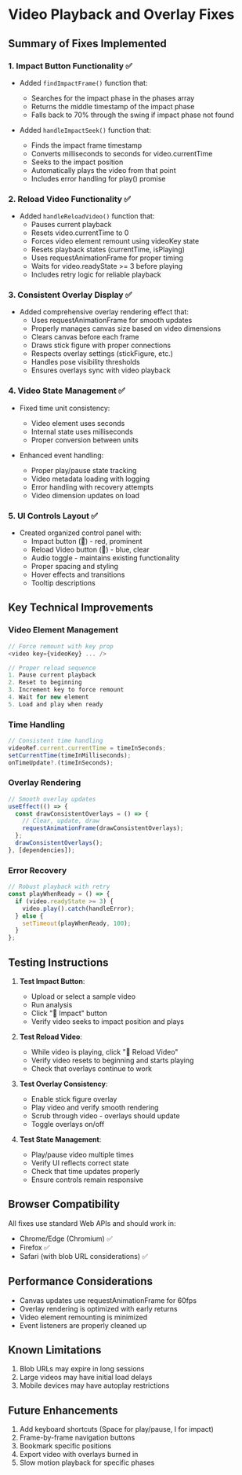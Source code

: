 # Video Playback and Overlay Fixes

## Summary of Fixes Implemented

### 1. **Impact Button Functionality** ✅
- Added `findImpactFrame()` function that:
  - Searches for the impact phase in the phases array
  - Returns the middle timestamp of the impact phase
  - Falls back to 70% through the swing if impact phase not found
  
- Added `handleImpactSeek()` function that:
  - Finds the impact frame timestamp
  - Converts milliseconds to seconds for video.currentTime
  - Seeks to the impact position
  - Automatically plays the video from that point
  - Includes error handling for play() promise

### 2. **Reload Video Functionality** ✅
- Added `handleReloadVideo()` function that:
  - Pauses current playback
  - Resets video.currentTime to 0
  - Forces video element remount using videoKey state
  - Resets playback states (currentTime, isPlaying)
  - Uses requestAnimationFrame for proper timing
  - Waits for video.readyState >= 3 before playing
  - Includes retry logic for reliable playback

### 3. **Consistent Overlay Display** ✅
- Added comprehensive overlay rendering effect that:
  - Uses requestAnimationFrame for smooth updates
  - Properly manages canvas size based on video dimensions
  - Clears canvas before each frame
  - Draws stick figure with proper connections
  - Respects overlay settings (stickFigure, etc.)
  - Handles pose visibility thresholds
  - Ensures overlays sync with video playback

### 4. **Video State Management** ✅
- Fixed time unit consistency:
  - Video element uses seconds
  - Internal state uses milliseconds
  - Proper conversion between units
  
- Enhanced event handling:
  - Proper play/pause state tracking
  - Video metadata loading with logging
  - Error handling with recovery attempts
  - Video dimension updates on load

### 5. **UI Controls Layout** ✅
- Created organized control panel with:
  - Impact button (🎯) - red, prominent
  - Reload Video button (🔄) - blue, clear
  - Audio toggle - maintains existing functionality
  - Proper spacing and styling
  - Hover effects and transitions
  - Tooltip descriptions

## Key Technical Improvements

### Video Element Management
```typescript
// Force remount with key prop
<video key={videoKey} ... />

// Proper reload sequence
1. Pause current playback
2. Reset to beginning
3. Increment key to force remount
4. Wait for new element
5. Load and play when ready
```

### Time Handling
```typescript
// Consistent time handling
videoRef.current.currentTime = timeInSeconds;
setCurrentTime(timeInMilliseconds);
onTimeUpdate?.(timeInSeconds);
```

### Overlay Rendering
```typescript
// Smooth overlay updates
useEffect(() => {
  const drawConsistentOverlays = () => {
    // Clear, update, draw
    requestAnimationFrame(drawConsistentOverlays);
  };
  drawConsistentOverlays();
}, [dependencies]);
```

### Error Recovery
```typescript
// Robust playback with retry
const playWhenReady = () => {
  if (video.readyState >= 3) {
    video.play().catch(handleError);
  } else {
    setTimeout(playWhenReady, 100);
  }
};
```

## Testing Instructions

1. **Test Impact Button**:
   - Upload or select a sample video
   - Run analysis
   - Click "🎯 Impact" button
   - Verify video seeks to impact position and plays

2. **Test Reload Video**:
   - While video is playing, click "🔄 Reload Video"
   - Verify video resets to beginning and starts playing
   - Check that overlays continue to work

3. **Test Overlay Consistency**:
   - Enable stick figure overlay
   - Play video and verify smooth rendering
   - Scrub through video - overlays should update
   - Toggle overlays on/off

4. **Test State Management**:
   - Play/pause video multiple times
   - Verify UI reflects correct state
   - Check that time updates properly
   - Ensure controls remain responsive

## Browser Compatibility

All fixes use standard Web APIs and should work in:
- Chrome/Edge (Chromium) ✅
- Firefox ✅
- Safari (with blob URL considerations) ✅

## Performance Considerations

- Canvas updates use requestAnimationFrame for 60fps
- Overlay rendering is optimized with early returns
- Video element remounting is minimized
- Event listeners are properly cleaned up

## Known Limitations

1. Blob URLs may expire in long sessions
2. Large videos may have initial load delays
3. Mobile devices may have autoplay restrictions

## Future Enhancements

1. Add keyboard shortcuts (Space for play/pause, I for impact)
2. Frame-by-frame navigation buttons
3. Bookmark specific positions
4. Export video with overlays burned in
5. Slow motion playback for specific phases
